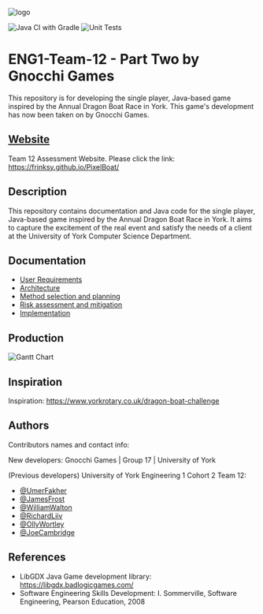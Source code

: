 ![logo](https://github.com/frinksy/PixelBoat/blob/main/images/new_logo_t.png?raw=true)

![Java CI with Gradle](https://github.com/Frinksy/PixelBoat/workflows/Java%20CI%20with%20Gradle/badge.svg)
![Unit Tests](https://github.com/Frinksy/PixelBoat/workflows/Unit%20Tests/badge.svg)
# ENG1-Team-12 - Part Two by Gnocchi Games

This repository is for developing the single player, Java-based game inspired by the Annual Dragon Boat Race in York. This game's development has now been taken on by Gnocchi Games.


## [Website](https://frinksy.github.io/PixelBoat/)

Team 12 Assessment Website.
Please click the link: https://frinksy.github.io/PixelBoat/

## Description

This repository contains documentation and Java code for the single player, Java-based game inspired by the Annual Dragon Boat Race in York. It aims to capture the excitement of the real event and satisfy the needs of a client at the University of York Computer Science Department.

## Documentation
* [User Requirements](https://github.com/frinksy/PixelBoat/blob/main/Documentation/Req1.pdf)
* [Architecture](https://github.com/frinksy/PixelBoat/tree/main/Documentation/Arch1.pdf)
* [Method selection and planning](https://github.com/frinksy/PixelBoat/tree/main/Documentation/Plan1.pdf)
* [Risk assessment and mitigation](https://github.com/frinksy/PixelBoat/tree/main/Documentation/Risk1.pdf)
* [Implementation](https://github.com/frinksy/PixelBoat/tree/main/Documentation/Impl1.pdf)

## Production
![Gantt Chart](https://github.com/frinksy/PixelBoat/blob/main/images/week8.png?raw=true)

## Inspiration

Inspiration: https://www.yorkrotary.co.uk/dragon-boat-challenge

## Authors

Contributors names and contact info:

New developers: Gnocchi Games | Group 17 | University of York


(Previous developers) University of York Engineering 1 Cohort 2 Team 12:

* [@UmerFakher](https://github.com/UmerFakher)
* [@JamesFrost](https://github.com/Fritzbox2000)
* [@WilliamWalton](https://github.com/wpw503)
* [@RichardLiiv](https://github.com/sumsare)
* [@OllyWortley](https://github.com/orw511)
* [@JoeCambridge](https://github.com/JoeCambridge)

## References

* LibGDX Java Game development library: https://libgdx.badlogicgames.com/
* Software Engineering Skills Development: I. Sommerville, Software Engineering, Pearson Education, 2008
